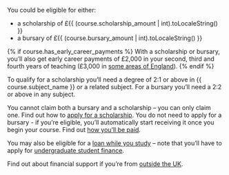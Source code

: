 You could be eligible for either:

* a scholarship of £{{ (course.scholarship_amount | int).toLocaleString() }}
* a bursary of £{{ (course.bursary_amount | int).toLocaleString() }}

{% if course.has_early_career_payments %}
With a scholarship or bursary, you’ll also get early career payments of £2,000 in your second, third and fourth years of teaching (£3,000 in [some areas of England](https://www.gov.uk/guidance/mathematics-early-career-payments-guidance-for-teachers-and-schools)).
{% endif %}

To qualify for a scholarship you’ll need a degree of 2:1 or above in {{ course.subject_name }} or a related subject. For a bursary you’ll need a 2:2 or above in any subject.

You cannot claim both a bursary and a scholarship – you can only claim one.
Find out how to [apply for a scholarship](https://getintoteaching.education.gov.uk/funding-and-salary/overview/scholarships). You do not need to apply for a bursary - if you’re eligible, you’ll automatically start receiving it once you begin your course. Find out [how you’ll be paid](https://getintoteaching.education.gov.uk/funding-and-salary/overview/how-you-will-be-paid).

You may also be eligible for a [loan while you study](https://getintoteaching.education.gov.uk/funding-my-teacher-training/tuition-fee-and-maintenance-loans) – note that you’ll have to apply for [undergraduate student finance](https://www.gov.uk/student-finance).

Find out about financial support if you’re from [outside the UK](https://beta-getintoteaching.education.gov.uk/guidance/financial-support-for-international-applicants).
